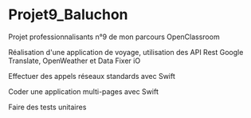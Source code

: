 # Projet9_Baluchon

Projet professionnalisants n°9 de mon parcours OpenClassroom

Réalisation d'une application de voyage, utilisation des API Rest Google Translate, OpenWeather et Data Fixer iO

Effectuer des appels réseaux standards avec Swift

Coder une application multi-pages avec Swift

Faire des tests unitaires
